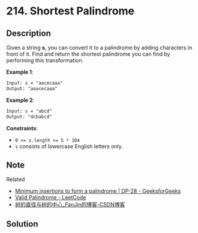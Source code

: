 # 214. Shortest Palindrome

## Description

Given a string **s**, you can convert it to a palindrome by adding characters in front of it. Find and return the shortest palindrome you can find by performing this transformation.

**Example 1**:

```txt
Input: s = "aacecaaa"
Output: "aaacecaaa"
```

**Example 2**:

```txt
Input: s = "abcd"
Output: "dcbabcd"
```

**Constraints**:

* `0 <= s.length <= 5 * 104`
* `s` consists of lowercase English letters only.

## Note

Related

* [Minimum insertions to form a palindrome | DP-28 - GeeksforGeeks](https://www.geeksforgeeks.org/minimum-insertions-to-form-a-palindrome-dp-28/)
* [Valid Palindrome - LeetCode](https://leetcode.com/problems/valid-palindrome/)
* [树的直径与树的中心_FanJin的博客-CSDN博客](https://blog.csdn.net/fjsd155/article/details/6917291)

## Solution
